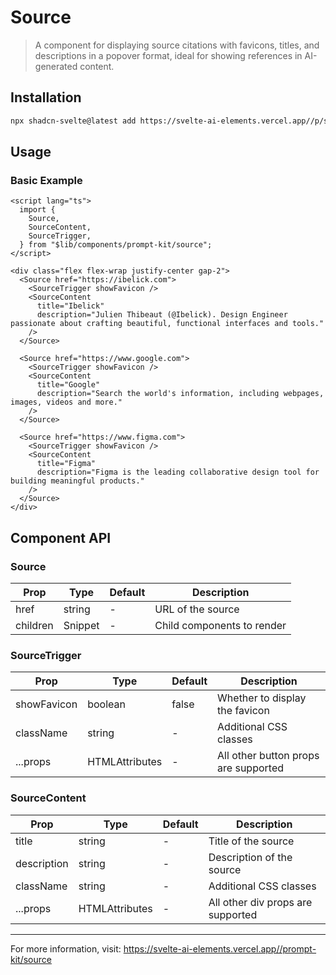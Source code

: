 # Source

> A component for displaying source citations with favicons, titles, and descriptions in a popover format, ideal for showing references in AI-generated content.

## Installation

```bash
npx shadcn-svelte@latest add https://svelte-ai-elements.vercel.app//p/source.json
```

## Usage

### Basic Example

```svelte
<script lang="ts">
  import {
    Source,
    SourceContent,
    SourceTrigger,
  } from "$lib/components/prompt-kit/source";
</script>

<div class="flex flex-wrap justify-center gap-2">
  <Source href="https://ibelick.com">
    <SourceTrigger showFavicon />
    <SourceContent
      title="Ibelick"
      description="Julien Thibeaut (@Ibelick). Design Engineer passionate about crafting beautiful, functional interfaces and tools."
    />
  </Source>

  <Source href="https://www.google.com">
    <SourceTrigger showFavicon />
    <SourceContent
      title="Google"
      description="Search the world's information, including webpages, images, videos and more."
    />
  </Source>

  <Source href="https://www.figma.com">
    <SourceTrigger showFavicon />
    <SourceContent
      title="Figma"
      description="Figma is the leading collaborative design tool for building meaningful products."
    />
  </Source>
</div>
```

## Component API

### Source

| Prop     | Type    | Default | Description                |
| -------- | ------- | ------- | -------------------------- |
| href     | string  | -       | URL of the source          |
| children | Snippet | -       | Child components to render |

### SourceTrigger

| Prop        | Type                              | Default | Description                          |
| ----------- | --------------------------------- | ------- | ------------------------------------ |
| showFavicon | boolean                           | false   | Whether to display the favicon       |
| className   | string                            | -       | Additional CSS classes               |
| ...props    | HTMLAttributes<HTMLButtonElement> | -       | All other button props are supported |

### SourceContent

| Prop        | Type                           | Default | Description                       |
| ----------- | ------------------------------ | ------- | --------------------------------- |
| title       | string                         | -       | Title of the source               |
| description | string                         | -       | Description of the source         |
| className   | string                         | -       | Additional CSS classes            |
| ...props    | HTMLAttributes<HTMLDivElement> | -       | All other div props are supported |

---

For more information, visit: https://svelte-ai-elements.vercel.app//prompt-kit/source

